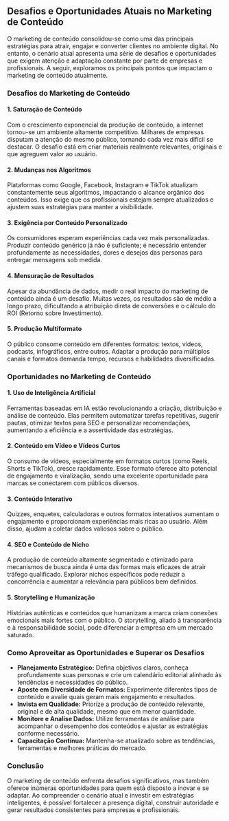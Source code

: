 ## Desafios e Oportunidades Atuais no Marketing de Conteúdo

O marketing de conteúdo consolidou-se como uma das principais estratégias para atrair, engajar e converter clientes no ambiente digital. No entanto, o cenário atual apresenta uma série de desafios e oportunidades que exigem atenção e adaptação constante por parte de empresas e profissionais. A seguir, exploramos os principais pontos que impactam o marketing de conteúdo atualmente.

### Desafios do Marketing de Conteúdo

#### 1. **Saturação de Conteúdo**
Com o crescimento exponencial da produção de conteúdo, a internet tornou-se um ambiente altamente competitivo. Milhares de empresas disputam a atenção do mesmo público, tornando cada vez mais difícil se destacar. O desafio está em criar materiais realmente relevantes, originais e que agreguem valor ao usuário.

#### 2. **Mudanças nos Algoritmos**
Plataformas como Google, Facebook, Instagram e TikTok atualizam constantemente seus algoritmos, impactando o alcance orgânico dos conteúdos. Isso exige que os profissionais estejam sempre atualizados e ajustem suas estratégias para manter a visibilidade.

#### 3. **Exigência por Conteúdo Personalizado**
Os consumidores esperam experiências cada vez mais personalizadas. Produzir conteúdo genérico já não é suficiente; é necessário entender profundamente as necessidades, dores e desejos das personas para entregar mensagens sob medida.

#### 4. **Mensuração de Resultados**
Apesar da abundância de dados, medir o real impacto do marketing de conteúdo ainda é um desafio. Muitas vezes, os resultados são de médio a longo prazo, dificultando a atribuição direta de conversões e o cálculo do ROI (Retorno sobre Investimento).

#### 5. **Produção Multiformato**
O público consome conteúdo em diferentes formatos: textos, vídeos, podcasts, infográficos, entre outros. Adaptar a produção para múltiplos canais e formatos demanda tempo, recursos e habilidades diversificadas.

### Oportunidades no Marketing de Conteúdo

#### 1. **Uso de Inteligência Artificial**
Ferramentas baseadas em IA estão revolucionando a criação, distribuição e análise de conteúdo. Elas permitem automatizar tarefas repetitivas, sugerir pautas, otimizar textos para SEO e personalizar recomendações, aumentando a eficiência e a assertividade das estratégias.

#### 2. **Conteúdo em Vídeo e Vídeos Curtos**
O consumo de vídeos, especialmente em formatos curtos (como Reels, Shorts e TikTok), cresce rapidamente. Esse formato oferece alto potencial de engajamento e viralização, sendo uma excelente oportunidade para marcas se conectarem com públicos diversos.

#### 3. **Conteúdo Interativo**
Quizzes, enquetes, calculadoras e outros formatos interativos aumentam o engajamento e proporcionam experiências mais ricas ao usuário. Além disso, ajudam a coletar dados valiosos sobre o público.

#### 4. **SEO e Conteúdo de Nicho**
A produção de conteúdo altamente segmentado e otimizado para mecanismos de busca ainda é uma das formas mais eficazes de atrair tráfego qualificado. Explorar nichos específicos pode reduzir a concorrência e aumentar a relevância para públicos bem definidos.

#### 5. **Storytelling e Humanização**
Histórias autênticas e conteúdos que humanizam a marca criam conexões emocionais mais fortes com o público. O storytelling, aliado à transparência e à responsabilidade social, pode diferenciar a empresa em um mercado saturado.

### Como Aproveitar as Oportunidades e Superar os Desafios

- **Planejamento Estratégico:** Defina objetivos claros, conheça profundamente suas personas e crie um calendário editorial alinhado às tendências e necessidades do público.
- **Aposte em Diversidade de Formatos:** Experimente diferentes tipos de conteúdo e avalie quais geram mais engajamento e resultados.
- **Invista em Qualidade:** Priorize a produção de conteúdo relevante, original e de alta qualidade, mesmo que em menor quantidade.
- **Monitore e Analise Dados:** Utilize ferramentas de análise para acompanhar o desempenho dos conteúdos e ajustar as estratégias conforme necessário.
- **Capacitação Contínua:** Mantenha-se atualizado sobre as tendências, ferramentas e melhores práticas do mercado.

### Conclusão

O marketing de conteúdo enfrenta desafios significativos, mas também oferece inúmeras oportunidades para quem está disposto a inovar e se adaptar. Ao compreender o cenário atual e investir em estratégias inteligentes, é possível fortalecer a presença digital, construir autoridade e gerar resultados consistentes para empresas e profissionais.